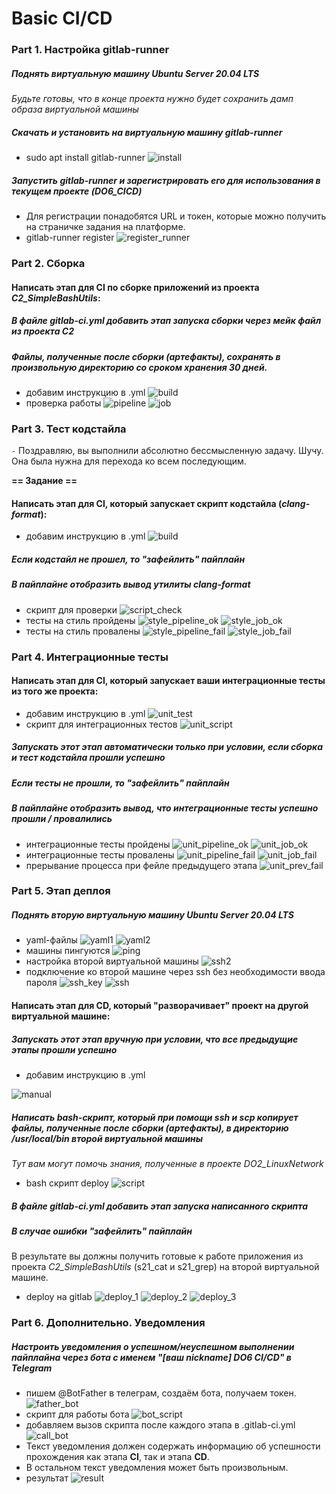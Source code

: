 # Basic CI/CD

### Part 1. Настройка **gitlab-runner**

##### Поднять виртуальную машину *Ubuntu Server 20.04 LTS*
*Будьте готовы, что в конце проекта нужно будет сохранить дамп образа виртуальной машины*

##### Скачать и установить на виртуальную машину **gitlab-runner**
- sudo apt install gitlab-runner
![install](screens/1.1.png)

##### Запустить **gitlab-runner** и зарегистрировать его для использования в текущем проекте (*DO6_CICD*)
- Для регистрации понадобятся URL и токен, которые можно получить на страничке задания на платформе.
- gitlab-runner register
![register_runner](screens/1.2.png)

### Part 2. Сборка

#### Написать этап для **CI** по сборке приложений из проекта *C2_SimpleBashUtils*:

##### В файле _gitlab-ci.yml_ добавить этап запуска сборки через мейк файл из проекта _C2_

##### Файлы, полученные после сборки (артефакты), сохранять в произвольную директорию со сроком хранения 30 дней.
- добавим инструкцию в .yml
![build](screens/2.1.png)
- проверка работы
![pipeline](screens/2.2.png)
![job](screens/2.3.png)

### Part 3. Тест кодстайла

`-` Поздравляю, вы выполнили абсолютно бессмысленную задачу. Шучу. Она была нужна для перехода ко всем последующим.

**== Задание ==**

#### Написать этап для **CI**, который запускает скрипт кодстайла (*clang-format*):
- добавим инструкцию в .yml
![build](screens/3.1.png)
##### Если кодстайл не прошел, то "зафейлить" пайплайн
##### В пайплайне отобразить вывод утилиты *clang-format*
- скрипт для проверки
![script_check](screens/3.11.png)
- тесты на стиль пройдены
![style_pipeline_ok](screens/3.2.png)
![style_job_ok](screens/3.3.png)
- тесты на стиль провалены
![style_pipeline_fail](screens/3.5.png)
![style_job_fail](screens/3.4.png)


### Part 4. Интеграционные тесты

#### Написать этап для **CI**, который запускает ваши интеграционные тесты из того же проекта:
- добавим инструкцию в .yml
![unit_test](screens/4.1.png)
- скрипт для интеграционных тестов
![unit_script](screens/4.2.png)
##### Запускать этот этап автоматически только при условии, если сборка и тест кодстайла прошли успешно

##### Если тесты не прошли, то "зафейлить" пайплайн

##### В пайплайне отобразить вывод, что интеграционные тесты успешно прошли / провалились
- интеграционные тесты пройдены
![unit_pipeline_ok](screens/4.4.png)
![unit_job_ok](screens/4.3.png)
- интеграционные тесты провалены
![unit_pipeline_fail](screens/4.5.png)
![unit_job_fail](screens/4.55.png)
- прерывание процесса при фейле предыдущего этапа
![unit_prev_fail](screens/4.6.png)



### Part 5. Этап деплоя

##### Поднять вторую виртуальную машину *Ubuntu Server 20.04 LTS*
- yaml-файлы
![yaml1](screens/5.1.png)
![yaml2](screens/5.2.png)
- машины пингуются
![ping](screens/5.3.png)
- настройка второй виртуальной машины
![ssh2](screens/5.4.png)
- подключение ко второй машине через ssh без необходимости ввода пароля
![ssh_key](screens/5.66.png)
![ssh](screens/5.6.png)
#### Написать этап для **CD**, который "разворачивает" проект на другой виртуальной машине:
##### Запускать этот этап вручную при условии, что все предыдущие этапы прошли успешно
- добавим инструкцию в .yml

![manual](screens/5.11.png)

##### Написать bash-скрипт, который при помощи **ssh** и **scp** копирует файлы, полученные после сборки (артефакты), в директорию */usr/local/bin* второй виртуальной машины
*Тут вам могут помочь знания, полученные в проекте DO2_LinuxNetwork*
- bash скрипт deploy
![script](screens/5.10.png)

##### В файле _gitlab-ci.yml_ добавить этап запуска написанного скрипта

##### В случае ошибки "зафейлить" пайплайн

В результате вы должны получить готовые к работе приложения из проекта *C2_SimpleBashUtils* (s21_cat и s21_grep) на второй виртуальной машине.
- deploy на gitlab
![deploy_1](screens/5.7.png)
![deploy_2](screens/5.8.png)
![deploy_3](screens/5.9.png)
### Part 6. Дополнительно. Уведомления

##### Настроить уведомления о успешном/неуспешном выполнении пайплайна через бота с именем "[ваш nickname] DO6 CI/CD" в *Telegram*
- пишем @BotFather в телеграм, создаём бота, получаем токен.
![father_bot](screens/6.1.png)
- скрипт для работы бота
![bot_script](screens/6.4.png)
- добавляем вызов скрипта после каждого этапа в .gitlab-ci.yml
![call_bot](screens/6.3.png)
- Текст уведомления должен содержать информацию об успешности прохождения как этапа **CI**, так и этапа **CD**.
- В остальном текст уведомления может быть произвольным.
- результат
![result](screens/6.5.png)
